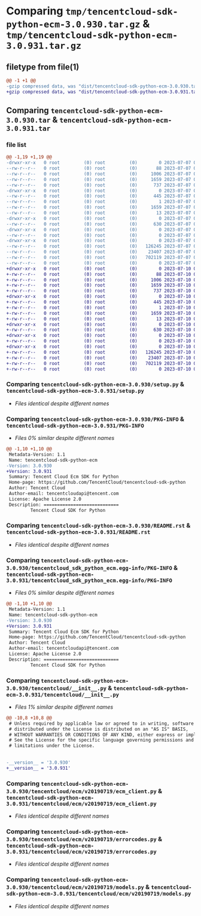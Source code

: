 # Comparing `tmp/tencentcloud-sdk-python-ecm-3.0.930.tar.gz` & `tmp/tencentcloud-sdk-python-ecm-3.0.931.tar.gz`

## filetype from file(1)

```diff
@@ -1 +1 @@
-gzip compressed data, was "dist/tencentcloud-sdk-python-ecm-3.0.930.tar", last modified: Fri Jul  7 00:23:24 2023, max compression
+gzip compressed data, was "dist/tencentcloud-sdk-python-ecm-3.0.931.tar", last modified: Mon Jul 10 00:40:06 2023, max compression
```

## Comparing `tencentcloud-sdk-python-ecm-3.0.930.tar` & `tencentcloud-sdk-python-ecm-3.0.931.tar`

### file list

```diff
@@ -1,19 +1,19 @@
-drwxr-xr-x   0 root         (0) root         (0)        0 2023-07-07 00:23:24.000000 tencentcloud-sdk-python-ecm-3.0.930/
--rw-r--r--   0 root         (0) root         (0)       88 2023-07-07 00:23:24.000000 tencentcloud-sdk-python-ecm-3.0.930/setup.cfg
--rw-r--r--   0 root         (0) root         (0)     1006 2023-07-07 00:23:24.000000 tencentcloud-sdk-python-ecm-3.0.930/setup.py
--rw-r--r--   0 root         (0) root         (0)     1659 2023-07-07 00:23:24.000000 tencentcloud-sdk-python-ecm-3.0.930/PKG-INFO
--rw-r--r--   0 root         (0) root         (0)      737 2023-07-07 00:23:24.000000 tencentcloud-sdk-python-ecm-3.0.930/README.rst
-drwxr-xr-x   0 root         (0) root         (0)        0 2023-07-07 00:23:24.000000 tencentcloud-sdk-python-ecm-3.0.930/tencentcloud_sdk_python_ecm.egg-info/
--rw-r--r--   0 root         (0) root         (0)      445 2023-07-07 00:23:24.000000 tencentcloud-sdk-python-ecm-3.0.930/tencentcloud_sdk_python_ecm.egg-info/SOURCES.txt
--rw-r--r--   0 root         (0) root         (0)        1 2023-07-07 00:23:24.000000 tencentcloud-sdk-python-ecm-3.0.930/tencentcloud_sdk_python_ecm.egg-info/dependency_links.txt
--rw-r--r--   0 root         (0) root         (0)     1659 2023-07-07 00:23:24.000000 tencentcloud-sdk-python-ecm-3.0.930/tencentcloud_sdk_python_ecm.egg-info/PKG-INFO
--rw-r--r--   0 root         (0) root         (0)       13 2023-07-07 00:23:24.000000 tencentcloud-sdk-python-ecm-3.0.930/tencentcloud_sdk_python_ecm.egg-info/top_level.txt
-drwxr-xr-x   0 root         (0) root         (0)        0 2023-07-07 00:23:24.000000 tencentcloud-sdk-python-ecm-3.0.930/tencentcloud/
--rw-r--r--   0 root         (0) root         (0)      630 2023-07-07 00:23:24.000000 tencentcloud-sdk-python-ecm-3.0.930/tencentcloud/__init__.py
-drwxr-xr-x   0 root         (0) root         (0)        0 2023-07-07 00:23:24.000000 tencentcloud-sdk-python-ecm-3.0.930/tencentcloud/ecm/
--rw-r--r--   0 root         (0) root         (0)        0 2023-07-07 00:23:24.000000 tencentcloud-sdk-python-ecm-3.0.930/tencentcloud/ecm/__init__.py
-drwxr-xr-x   0 root         (0) root         (0)        0 2023-07-07 00:23:24.000000 tencentcloud-sdk-python-ecm-3.0.930/tencentcloud/ecm/v20190719/
--rw-r--r--   0 root         (0) root         (0)   126245 2023-07-07 00:23:24.000000 tencentcloud-sdk-python-ecm-3.0.930/tencentcloud/ecm/v20190719/ecm_client.py
--rw-r--r--   0 root         (0) root         (0)    23407 2023-07-07 00:23:24.000000 tencentcloud-sdk-python-ecm-3.0.930/tencentcloud/ecm/v20190719/errorcodes.py
--rw-r--r--   0 root         (0) root         (0)   702119 2023-07-07 00:23:24.000000 tencentcloud-sdk-python-ecm-3.0.930/tencentcloud/ecm/v20190719/models.py
--rw-r--r--   0 root         (0) root         (0)        0 2023-07-07 00:23:24.000000 tencentcloud-sdk-python-ecm-3.0.930/tencentcloud/ecm/v20190719/__init__.py
+drwxr-xr-x   0 root         (0) root         (0)        0 2023-07-10 00:40:06.000000 tencentcloud-sdk-python-ecm-3.0.931/
+-rw-r--r--   0 root         (0) root         (0)       88 2023-07-10 00:40:06.000000 tencentcloud-sdk-python-ecm-3.0.931/setup.cfg
+-rw-r--r--   0 root         (0) root         (0)     1006 2023-07-10 00:40:06.000000 tencentcloud-sdk-python-ecm-3.0.931/setup.py
+-rw-r--r--   0 root         (0) root         (0)     1659 2023-07-10 00:40:06.000000 tencentcloud-sdk-python-ecm-3.0.931/PKG-INFO
+-rw-r--r--   0 root         (0) root         (0)      737 2023-07-10 00:40:06.000000 tencentcloud-sdk-python-ecm-3.0.931/README.rst
+drwxr-xr-x   0 root         (0) root         (0)        0 2023-07-10 00:40:06.000000 tencentcloud-sdk-python-ecm-3.0.931/tencentcloud_sdk_python_ecm.egg-info/
+-rw-r--r--   0 root         (0) root         (0)      445 2023-07-10 00:40:06.000000 tencentcloud-sdk-python-ecm-3.0.931/tencentcloud_sdk_python_ecm.egg-info/SOURCES.txt
+-rw-r--r--   0 root         (0) root         (0)        1 2023-07-10 00:40:06.000000 tencentcloud-sdk-python-ecm-3.0.931/tencentcloud_sdk_python_ecm.egg-info/dependency_links.txt
+-rw-r--r--   0 root         (0) root         (0)     1659 2023-07-10 00:40:06.000000 tencentcloud-sdk-python-ecm-3.0.931/tencentcloud_sdk_python_ecm.egg-info/PKG-INFO
+-rw-r--r--   0 root         (0) root         (0)       13 2023-07-10 00:40:06.000000 tencentcloud-sdk-python-ecm-3.0.931/tencentcloud_sdk_python_ecm.egg-info/top_level.txt
+drwxr-xr-x   0 root         (0) root         (0)        0 2023-07-10 00:40:06.000000 tencentcloud-sdk-python-ecm-3.0.931/tencentcloud/
+-rw-r--r--   0 root         (0) root         (0)      630 2023-07-10 00:40:06.000000 tencentcloud-sdk-python-ecm-3.0.931/tencentcloud/__init__.py
+drwxr-xr-x   0 root         (0) root         (0)        0 2023-07-10 00:40:06.000000 tencentcloud-sdk-python-ecm-3.0.931/tencentcloud/ecm/
+-rw-r--r--   0 root         (0) root         (0)        0 2023-07-10 00:40:06.000000 tencentcloud-sdk-python-ecm-3.0.931/tencentcloud/ecm/__init__.py
+drwxr-xr-x   0 root         (0) root         (0)        0 2023-07-10 00:40:06.000000 tencentcloud-sdk-python-ecm-3.0.931/tencentcloud/ecm/v20190719/
+-rw-r--r--   0 root         (0) root         (0)   126245 2023-07-10 00:40:06.000000 tencentcloud-sdk-python-ecm-3.0.931/tencentcloud/ecm/v20190719/ecm_client.py
+-rw-r--r--   0 root         (0) root         (0)    23407 2023-07-10 00:40:06.000000 tencentcloud-sdk-python-ecm-3.0.931/tencentcloud/ecm/v20190719/errorcodes.py
+-rw-r--r--   0 root         (0) root         (0)   702119 2023-07-10 00:40:06.000000 tencentcloud-sdk-python-ecm-3.0.931/tencentcloud/ecm/v20190719/models.py
+-rw-r--r--   0 root         (0) root         (0)        0 2023-07-10 00:40:06.000000 tencentcloud-sdk-python-ecm-3.0.931/tencentcloud/ecm/v20190719/__init__.py
```

### Comparing `tencentcloud-sdk-python-ecm-3.0.930/setup.py` & `tencentcloud-sdk-python-ecm-3.0.931/setup.py`

 * *Files identical despite different names*

### Comparing `tencentcloud-sdk-python-ecm-3.0.930/PKG-INFO` & `tencentcloud-sdk-python-ecm-3.0.931/PKG-INFO`

 * *Files 0% similar despite different names*

```diff
@@ -1,10 +1,10 @@
 Metadata-Version: 1.1
 Name: tencentcloud-sdk-python-ecm
-Version: 3.0.930
+Version: 3.0.931
 Summary: Tencent Cloud Ecm SDK for Python
 Home-page: https://github.com/TencentCloud/tencentcloud-sdk-python
 Author: Tencent Cloud
 Author-email: tencentcloudapi@tencent.com
 License: Apache License 2.0
 Description: ============================
         Tencent Cloud SDK for Python
```

### Comparing `tencentcloud-sdk-python-ecm-3.0.930/README.rst` & `tencentcloud-sdk-python-ecm-3.0.931/README.rst`

 * *Files identical despite different names*

### Comparing `tencentcloud-sdk-python-ecm-3.0.930/tencentcloud_sdk_python_ecm.egg-info/PKG-INFO` & `tencentcloud-sdk-python-ecm-3.0.931/tencentcloud_sdk_python_ecm.egg-info/PKG-INFO`

 * *Files 0% similar despite different names*

```diff
@@ -1,10 +1,10 @@
 Metadata-Version: 1.1
 Name: tencentcloud-sdk-python-ecm
-Version: 3.0.930
+Version: 3.0.931
 Summary: Tencent Cloud Ecm SDK for Python
 Home-page: https://github.com/TencentCloud/tencentcloud-sdk-python
 Author: Tencent Cloud
 Author-email: tencentcloudapi@tencent.com
 License: Apache License 2.0
 Description: ============================
         Tencent Cloud SDK for Python
```

### Comparing `tencentcloud-sdk-python-ecm-3.0.930/tencentcloud/__init__.py` & `tencentcloud-sdk-python-ecm-3.0.931/tencentcloud/__init__.py`

 * *Files 1% similar despite different names*

```diff
@@ -10,8 +10,8 @@
 # Unless required by applicable law or agreed to in writing, software
 # distributed under the License is distributed on an "AS IS" BASIS,
 # WITHOUT WARRANTIES OR CONDITIONS OF ANY KIND, either express or implied.
 # See the License for the specific language governing permissions and
 # limitations under the License.
 
 
-__version__ = '3.0.930'
+__version__ = '3.0.931'
```

### Comparing `tencentcloud-sdk-python-ecm-3.0.930/tencentcloud/ecm/v20190719/ecm_client.py` & `tencentcloud-sdk-python-ecm-3.0.931/tencentcloud/ecm/v20190719/ecm_client.py`

 * *Files identical despite different names*

### Comparing `tencentcloud-sdk-python-ecm-3.0.930/tencentcloud/ecm/v20190719/errorcodes.py` & `tencentcloud-sdk-python-ecm-3.0.931/tencentcloud/ecm/v20190719/errorcodes.py`

 * *Files identical despite different names*

### Comparing `tencentcloud-sdk-python-ecm-3.0.930/tencentcloud/ecm/v20190719/models.py` & `tencentcloud-sdk-python-ecm-3.0.931/tencentcloud/ecm/v20190719/models.py`

 * *Files identical despite different names*

